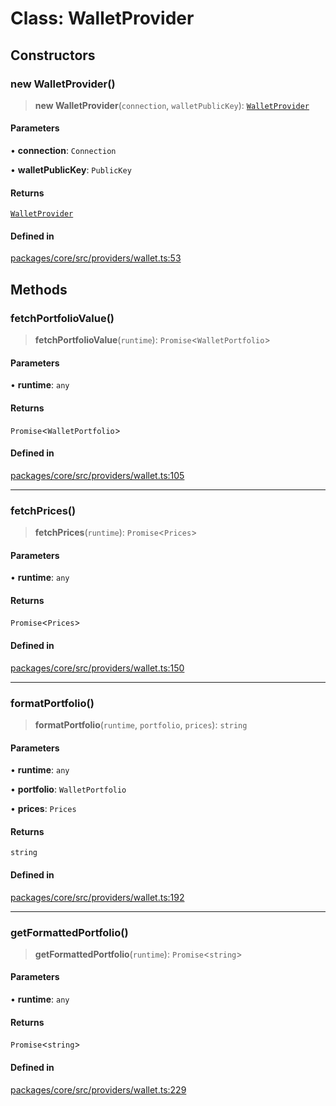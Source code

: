 # Class: WalletProvider

## Constructors

### new WalletProvider()

> **new WalletProvider**(`connection`, `walletPublicKey`): [`WalletProvider`](WalletProvider.md)

#### Parameters

• **connection**: `Connection`

• **walletPublicKey**: `PublicKey`

#### Returns

[`WalletProvider`](WalletProvider.md)

#### Defined in

[packages/core/src/providers/wallet.ts:53](https://github.com/ai16z/eliza/blob/main/packages/core/src/providers/wallet.ts#L53)

## Methods

### fetchPortfolioValue()

> **fetchPortfolioValue**(`runtime`): `Promise`\<`WalletPortfolio`\>

#### Parameters

• **runtime**: `any`

#### Returns

`Promise`\<`WalletPortfolio`\>

#### Defined in

[packages/core/src/providers/wallet.ts:105](https://github.com/ai16z/eliza/blob/main/packages/core/src/providers/wallet.ts#L105)

***

### fetchPrices()

> **fetchPrices**(`runtime`): `Promise`\<`Prices`\>

#### Parameters

• **runtime**: `any`

#### Returns

`Promise`\<`Prices`\>

#### Defined in

[packages/core/src/providers/wallet.ts:150](https://github.com/ai16z/eliza/blob/main/packages/core/src/providers/wallet.ts#L150)

***

### formatPortfolio()

> **formatPortfolio**(`runtime`, `portfolio`, `prices`): `string`

#### Parameters

• **runtime**: `any`

• **portfolio**: `WalletPortfolio`

• **prices**: `Prices`

#### Returns

`string`

#### Defined in

[packages/core/src/providers/wallet.ts:192](https://github.com/ai16z/eliza/blob/main/packages/core/src/providers/wallet.ts#L192)

***

### getFormattedPortfolio()

> **getFormattedPortfolio**(`runtime`): `Promise`\<`string`\>

#### Parameters

• **runtime**: `any`

#### Returns

`Promise`\<`string`\>

#### Defined in

[packages/core/src/providers/wallet.ts:229](https://github.com/ai16z/eliza/blob/main/packages/core/src/providers/wallet.ts#L229)

